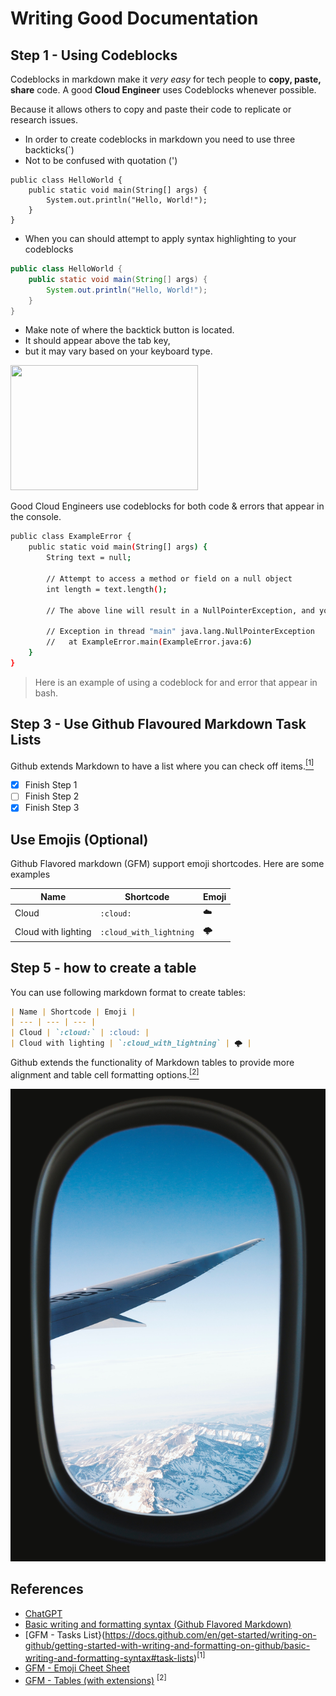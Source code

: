 # Writing Good Documentation

## Step 1 - Using Codeblocks

Codeblocks in markdown make it *very easy* for tech people to **copy, paste, share** code.
A good __Cloud Engineer__ uses Codeblocks whenever possible.

Because it allows others to copy and paste their code to replicate or research issues.

- In order to create codeblocks in markdown you need to use three backticks(`)
- Not to be confused with quotation (')

```
public class HelloWorld {
    public static void main(String[] args) {
        System.out.println("Hello, World!");
    }
}

```
- When you can should attempt to apply syntax highlighting to your codeblocks

```java
public class HelloWorld {
    public static void main(String[] args) {
        System.out.println("Hello, World!");
    }
}

```

- Make note of where the backtick button is located.
- It should appear above the tab key,
- but it may vary based on your keyboard type.

<img src="https://github.com/sanju2/github-docs-example/assets/41699526/7619999a-c39f-4a8d-a639-93cc6ce77b00" width="300px" height="200px" />

Good Cloud Engineers use codeblocks for both code & errors that appear in the console.

```bash
public class ExampleError {
    public static void main(String[] args) {
        String text = null;

        // Attempt to access a method or field on a null object
        int length = text.length();

        // The above line will result in a NullPointerException, and you will see the following error message in the console:

        // Exception in thread "main" java.lang.NullPointerException
        //   at ExampleError.main(ExampleError.java:6)
    }
}
```

> Here is an example of using a codeblock for and error that appear in bash.

## Step 3 - Use Github Flavoured Markdown Task Lists

Github extends Markdown to have a list where you can check off items.[<sup>[1]</sup>](#References)

- [x] Finish Step 1
- [ ] Finish Step 2
- [x] Finish Step 3

## Use Emojis (Optional)

Github Flavored markdown (GFM) support emoji shortcodes.
Here are some examples

| Name | Shortcode | Emoji |
| --- | --- | --- |
| Cloud | `:cloud:` | :cloud: |
| Cloud with lighting | `:cloud_with_lightning` | 🌩️ |

## Step 5 - how to create a table

You can use following markdown format to create tables:

```md
| Name | Shortcode | Emoji |
| --- | --- | --- |
| Cloud | `:cloud:` | :cloud: |
| Cloud with lighting | `:cloud_with_lightning` | 🌩️ |
```
Github extends the functionality of Markdown tables to provide more alignment and table cell formatting options.[<sup>[2]</sup>](#References)

![Photo of pipe character on our keyboard](/assets/img2.jpg)


## References

- [ChatGPT](https://chat.openai.com/)
- [Basic writing and formatting syntax (Github Flavored Markdown)](https://docs.github.com/en/get-started/writing-on-github/getting-started-with-writing-and-formatting-on-github/basic-writing-and-formatting-syntax#relative-links)
- [GFM - Tasks List}(https://docs.github.com/en/get-started/writing-on-github/getting-started-with-writing-and-formatting-on-github/basic-writing-and-formatting-syntax#task-lists)<sup>[1]</sup>
- [GFM - Emoji Cheet Sheet](https://gist.github.com/rxaviers/7360908)
- [GFM - Tables (with extensions)](https://github.github.com/gfm/#tables-extension-) <sup>[2]</sup>

